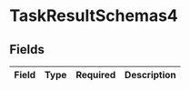 # TaskResultSchemas4


## Fields

| Field       | Type        | Required    | Description |
| ----------- | ----------- | ----------- | ----------- |